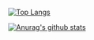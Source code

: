 [![Top Langs](https://github-readme-stats.vercel.app/api/top-langs/?username=czfadmin&layout=default)](https://github.com/anuraghazra/github-readme-stats) 

[![Anurag's github stats](https://github-readme-stats.vercel.app/api?username=czfadmin&show_icons=true&hide_title=true)](https://github.com/anuraghazra/github-readme-stats)

<!--
[![ReadMe Card](https://github-readme-stats.vercel.app/api/pin/?username=anuraghazra&repo=github-readme-stats)](https://github.com/anuraghazra/github-readme-stats)
-->



<!--
**czfadmin/czfadmin** is a ✨ _special_ ✨ repository because its `README.md` (this file) appears on your GitHub profile.

Here are some ideas to get you started:

- 🔭 I’m currently working on ...
- 🌱 I’m currently learning ...
- 👯 I’m looking to collaborate on ...
- 🤔 I’m looking for help with ...
- 💬 Ask me about ...
- 📫 How to reach me: ...
- 😄 Pronouns: ...
- ⚡ Fun fact: ...
-->
